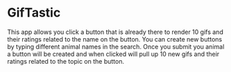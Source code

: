 # GifTastic

This app allows you click a button that is already there to render 10 gifs and their ratings related to the name on the button. You can create new buttons by typing different animal names in the search. Once you submit you animal a button will be created and when clicked will pull up 10 new gifs and their ratings related to the topic on the button. 